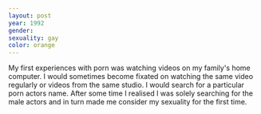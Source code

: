 ```yaml
---
layout: post
year: 1992
gender:
sexuality: gay
color: orange
---
```

My first experiences with porn was watching videos on my family's home computer. I would sometimes become fixated on watching the same video regularly or videos from the same studio. I would search for a particular porn actors name. After some time I realised I was solely searching for the male actors and in turn made me consider my sexuality for the first time.
